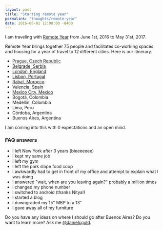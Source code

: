 ```yaml
---
layout: post
title: "Starting remote year"
permalink: "thoughts/remote-year"
date: 2016-06-01 12:00:00 -0400
---
```


I am traveling with <a href="http://www.remoteyear.com/" target="_blank">Remote Year</a> from June 1st, 2016 to May 31st, 2017.

Remote Year brings together 75 people and facilitates co-working spaces and housing for a year of travel to 12 different cities. Here is our itinerary.

* [Prague, Czech Republic](https://danielcgold.exposure.co/a-month-in-prague)
* [Belgrade, Serbia](https://danielcgold.exposure.co/serbia)
* [London, England](https://danielcgold.exposure.co/england)
* [Lisbon, Portugal](https://danielcgold.exposure.co/portugal)
* [Rabat, Morocco](https://danielcgold.exposure.co/morocco)
* [Valencia, Spain](https://danielcgold.exposure.co/valencia)
* [Mexico City, Mexico](https://danielcgold.exposure.co/mexico-city)
* Bogotá, Colombia
* Medellin, Colombia
* Lima, Peru
* Córdoba, Argentina
* Buenos Aires, Argentina

I am coming into this with 0 expectations and an open mind.

### FAQ answers
* I left New York after 3 years (bieeeeeee)
* I kept my same job
* I left my gym
* I left the park slope food coop
* I awkwardly had to get in front of my office and attempt to explain what I was doing
* I answered "wait, when are you leaving again?" probably a million times
* I changed my phone number
* I switched to android (thanks Nitya!)
* I started a blog
* I downgraded my 15" MBP to a 13"
* I gave away all of my furniture

Do you have any ideas on where I should go after Buenos Aires? Do you want to learn more?
Ask me <a href="https://twitter.com/danielcgold">@danielcgold</a>.
